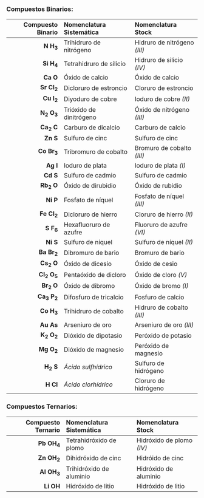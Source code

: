 ### Compuestos Binarios:  
|        Compuesto Binario        | Nomenclatura Sistemática |      Nomenclatura Stock      |
|--------------------------------:|:-------------------------|:-----------------------------|
| **N<sub></sub> H<sub>3</sub>**  | Trihidruro de nitrógeno  | Hidruro de nitrógeno *(III)* |
| **Si<sub></sub> H<sub>4</sub>** | Tetrahidruro de silicio  | Hidruro de silicio *(IV)*    |
| **Ca<sub></sub> O<sub></sub>**  | Óxido de calcio          | Óxido de calcio              |
| **Sr<sub></sub> Cl<sub>2</sub>**| Dicloruro de estroncio   | Cloruro de estroncio         |
| **Cu<sub></sub> I<sub>2</sub>** | Diyoduro de cobre        | Ioduro de cobre *(II)*       |
| **N<sub>2</sub> O<sub>3</sub>** | Trióxido de dinitrógeno  | Óxido de nitrógeno *(III)*   |
| **Ca<sub>2</sub> C<sub></sub>** | Carburo de dicalcio      | Carburo de calcio            |
| **Zn<sub></sub> S<sub></sub>**  | Sulfuro de cinc          | Sulfuro de cinc              |
| **Co<sub></sub> Br<sub>3</sub>**| Tribromuro de cobalto    | Bromuro de cobalto *(III)*   |
| **Ag<sub></sub> I<sub></sub>**  | Ioduro de plata          | Ioduro de plata *(I)*        |
| **Cd<sub></sub> S<sub></sub>**  | Sulfuro de cadmio        | Sulfuro de cadmio            |
| **Rb<sub>2</sub> O<sub></sub>** | Óxido de dirubidio       | Óxido de rubidio             |
| **Ni<sub></sub> P<sub></sub>**  | Fosfato de níquel        | Fosfato de níquel *(III)*    |
| **Fe<sub></sub> Cl<sub>2</sub>**| Dicloruro de hierro      | Cloruro de hierro *(II)*     |
| **S<sub></sub> F<sub>6</sub>**  | Hexafluoruro de azufre   | Fluoruro de azufre *(VI)*    |
| **Ni<sub></sub> S<sub></sub>**  | Sulfuro de níquel        | Sulfuro de níquel *(II)*     |
| **Ba<sub></sub> Br<sub>2</sub>**| Dibromuro de bario       | Bromuro de bario             |
| **Cs<sub>2</sub> O<sub></sub>** | Óxido de dicesio         | Óxido de cesio               |
| **Cl<sub>2</sub> O<sub>5</sub>**| Pentaóxido de dicloro    | Óxido de cloro *(V)*         |
| **Br<sub>2</sub> O<sub></sub>** | Óxido de dibromo         | Óxido de bromo *(I)*         |
| **Ca<sub>3</sub> P<sub>2</sub>**| Difosfuro de tricalcio   | Fosfuro de calcio            |
| **Co<sub></sub> H<sub>3</sub>** | Trihidruro de cobalto    | Hidruro de cobalto *(III)*   |
| **Au<sub></sub> As<sub></sub>** | Arseniuro de oro         | Arseniuro de oro *(III)*     |
| **K<sub>2</sub> O<sub>2</sub>** | Dióxido de dipotasio     | Peróxido de potasio          |
| **Mg<sub></sub> O<sub>2</sub>** | Dióxido de magnesio      | Peróxido de magnesio         |
| **H<sub>2</sub> S<sub></sub>**  | *Ácido sulfhídrico*      | Sulfuro de hidrógeno         |
| **H<sub></sub> Cl<sub></sub>**  | *Ácido clorhídrico*      | Cloruro de hidrógeno         |

### Compuestos Ternarios:  
|        Compuesto Ternario        | Nomenclatura Sistemática |      Nomenclatura Stock      |
|---------------------------------:|:-------------------------|:-----------------------------|
| **Pb<sub></sub> OH<sub>4</sub>** | Tetrahidróxido de plomo  | Hidróxido de plomo *(IV)*    |
| **Zn<sub></sub> OH<sub>2</sub>** | Dihidróxido de cinc      | Hidróido de cinc             |
| **Al<sub></sub> OH<sub>3</sub>** | Trihidróxido de aluminio | Hidróxido de aluminio        |
| **Li<sub></sub> OH<sub></sub>**  | Hidróxido de litio       | Hidróxido de litio           |

